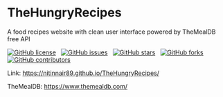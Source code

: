 # TheHungryRecipes
A food recipes website with clean user interface powered by TheMealDB free API

[![GitHub license](https://img.shields.io/github/license/NitinNair89/TheHungryRecipes)](https://github.com/NitinNair89/TheHungryRecipes/blob/master/LICENSE) &nbsp;
[![GitHub issues](https://img.shields.io/github/issues/NitinNair89/TheHungryRecipes)](https://github.com/NitinNair89/TheHungryRecipes/issues) &nbsp;
[![GitHub stars](https://img.shields.io/github/stars/NitinNair89/TheHungryRecipes)](https://github.com/NitinNair89/TheHungryRecipes/stargazers) &nbsp;
[![GitHub forks](https://img.shields.io/github/forks/NitinNair89/TheHungryRecipes)](https://github.com/NitinNair89/TheHungryRecipes/network) &nbsp;
[![GitHub contributors](https://img.shields.io/github/contributors/NitinNair89/TheHungryRecipes)](https://github.com/NitinNair89/TheHungryRecipes/graphs/contributors)

Link: https://nitinnair89.github.io/TheHungryRecipes/

TheMealDB: https://www.themealdb.com/
